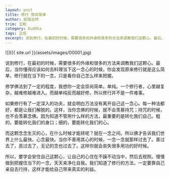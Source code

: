 ```yaml
---
layout: post
title: 修行 崇尚简单
author: 如瑞法师
trim: 王盼
category: buddha
tags: 正信
excerpt: 说到修行，在最初的时候，需要很多的外缘和很多的方法来调教我们这颗心。最后，当你懂得应该如何去料理当下这一念心的时候，你会发现原来修行就是这么简单，修行就在当下的一念，只是看你自己怎么样来把握。
---
```


![]({{ site.url }}/assets/images/00001.jpg)

说到修行，在最初的时候，需要很多的外缘和很多的方法来调教我们这颗心。最后，当你懂得应该如何去料理当下这一念心的时候，你会发现原来修行就是这么简单，修行就在当下的一念，只是看你自己怎么样来把握。

修学佛法到了一定的程度，我想你一定会崇尚简单。单纯。一个修行者，心里越复杂，越难修越难进入。而越单纯反而越好修，所以修行并不是一件难事。

如果修行有了一定深入的功夫，就会明白万法没有离开自己这一念心。每一种法都好，都是让我们解脱的。这样，当你念佛的时候，就不会羡慕持咒；持咒的时候，也不会羡慕念佛。因为知道不管用什么样的方法，最重要的是转化我们自己。粗的，要能转化我们的身口；细的，要能转化我们的心。

而这颗念念生灭的心，在什么时候才能转呢？就在一念之间。所以佛才告诉我们世界上什么最快，心念最快。当你不善用其心的时候，一念一念就那样过去了。善过去了，恶过去了，无记的念也过去了。这样你就会丧失很多用功的好时候。

所以，要学会安住自己这颗心，让自己的心住在不躁不动当中，然后去观照。慢慢做到把握住当下的一念，天天来净化自我。我们知道了修行的方法，一定要靠自己亲自去行持，这样才能给自己带来真实的利益。
